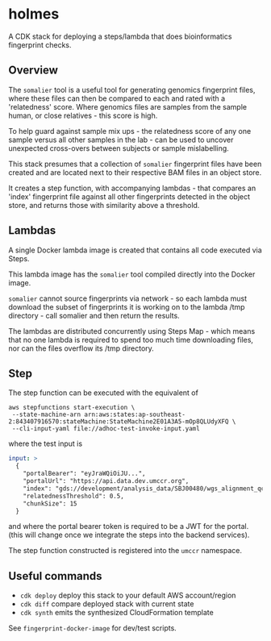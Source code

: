 # holmes

A CDK stack for deploying a steps/lambda that does bioinformatics fingerprint
checks.

## Overview

The `somalier` tool is a useful tool for generating genomics fingerprint files, where
these files can then be compared to each and rated with a 'relatedness' score. Where
genomics files are samples from the sample human, or close relatives - this score
is high.

To help guard against sample mix ups - the relatedness score of any one sample versus
all other samples in the lab - can be used to uncover unexpected cross-overs between
subjects or sample mislabelling.

This stack presumes that a collection of `somalier` fingerprint files have been
created and are located next to their respective BAM files in an object store.

It creates a step function, with accompanying lambdas - that compares an 'index'
fingerprint file against all other fingerprints detected in the object store, and
returns those with similarity above a threshold.

## Lambdas

A single Docker lambda image is created that contains all code executed via Steps.

This lambda image has the `somalier` tool compiled directly into the Docker image.

`somalier` cannot source fingerprints via network - so each lambda must download
the subset of fingerprints it is working on to the lambda /tmp directory - call
somalier and then return the results.

The lambdas are distributed concurrently using Steps Map - which means that no
one lambda is required to spend too much time downloading files, nor can the files
overflow its /tmp directory.

## Step

The step function can be executed with the equivalent of

```
aws stepfunctions start-execution \
 --state-machine-arn arn:aws:states:ap-southeast-2:843407916570:stateMachine:StateMachine2E01A3A5-mOp8QLUdyXFQ \
 --cli-input-yaml file://adhoc-test-invoke-input.yaml
 ```

where the test input is

```yaml
input: >
  {
    "portalBearer": "eyJraWQiOiJU...",
    "portalUrl": "https://api.data.dev.umccr.org",
    "index": "gds://development/analysis_data/SBJ00480/wgs_alignment_qc/20211128e4a69bdb/L2000966__1_dragen_somalier/PTC_Tsqn201109MB.somalier",
    "relatednessThreshold": 0.5,
    "chunkSize": 15
  }
```

and where the portal bearer token is required to be a JWT for the portal.
(this will change once we integrate the steps into the backend services).

The step function constructed is registered into the `umccr` namespace.

## Useful commands

 * `cdk deploy`      deploy this stack to your default AWS account/region
 * `cdk diff`        compare deployed stack with current state
 * `cdk synth`       emits the synthesized CloudFormation template

See `fingerprint-docker-image` for dev/test scripts.
